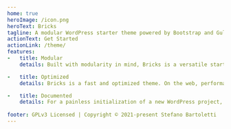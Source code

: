 ```yaml
---
home: true
heroImage: /icon.png
heroText: Bricks
tagline: A modular WordPress starter theme powered by Bootstrap and Gulp
actionText: Get Started
actionLink: /theme/
features:
-   title: Modular
    details: Built with modularity in mind, Bricks is a versatile starter theme that can be easily tailored to every project's needs. It integrates with many tools, libraries and plugins commonly used in WordPress development.

-   title: Optimized
    details: Bricks is a fast and optimized theme. On the web, performance is not an option, and Bricks is developed by taking into account SEO best practices and every reasonable way to improve its speed.

-   title: Documented
    details: For a painless initialization of a new WordPress project, a starter theme needs to be easy to learn. Bricks has an extensive documentation that describes in detail all of its features.
    
footer: GPLv3 Licensed | Copyright © 2021-present Stefano Bartoletti
---
```

